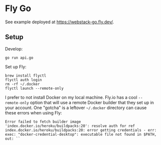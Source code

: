 # Fly Go

See example deployed at
<https://webstack-go.fly.dev/>.

## Setup

Develop:

```
go run api.go
```

Set up Fly:

```
brew install flyctl
flyctl auth login
rm -rf ~/.docker
flyctl launch --remote-only
```

I prefer to not install Docker on my local machine. Fly.io has a cool
`--remote-only` option that will use a remote Docker builder that they set up in
your account. One "gotcha" is a leftover `~/.docker` directory can cause these
errors when using Fly:

```
Error failed to fetch builder image 'index.docker.io/heroku/buildpacks:20': resolve auth for ref index.docker.io/heroku/buildpacks:20: error getting credentials - err: exec: "docker-credential-desktop": executable file not found in $PATH, out: ``
```
